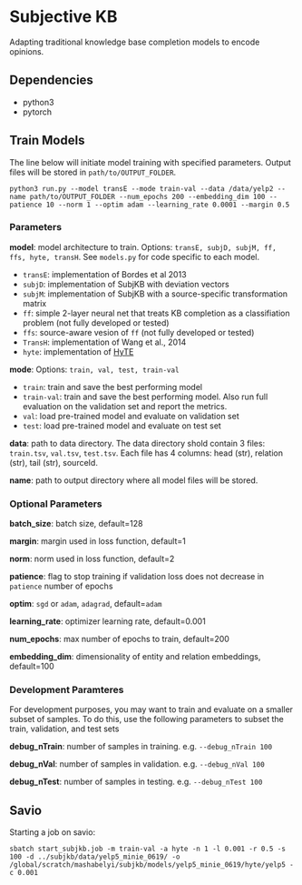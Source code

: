 # Subjective KB

Adapting traditional knowledge base completion models to encode opinions.

## Dependencies
- python3
- pytorch

## Train Models

The line below will initiate model training with specified parameters. Output files will be stored in `path/to/OUTPUT_FOLDER`.
```
python3 run.py --model transE --mode train-val --data /data/yelp2 --name path/to/OUTPUT_FOLDER --num_epochs 200 --embedding_dim 100 --patience 10 --norm 1 --optim adam --learning_rate 0.0001 --margin 0.5
```

### Parameters

**model**: model architecture to train. Options: `transE, subjD, subjM, ff, ffs, hyte, transH`. See `models.py` for code specific to each model.
- `transE`: implementation of Bordes et al 2013
- `subjD`: implementation of SubjKB with deviation vectors
- `subjM`: implementation of SubjKB with a source-specific transformation matrix
- `ff`:  simple 2-layer neural net that treats KB completion as a classifiation problem (not fully developed or tested)
- `ffs`: source-aware vesion of `ff` (not fully developed or tested)
- `TransH`: implementation of Wang et al., 2014
- `hyte`: implementation of [HyTE](https://www.aclweb.org/anthology/D18-1225.pdf)

**mode**: Options: `train, val, test, train-val`
- `train`: train and save the best performing model
- `train-val`: train and save the best performing model. Also run full evaluation on the validation set and report the metrics.
- `val`: load pre-trained model and evaluate on validation set
- `test`: load pre-trained model and evaluate on test set

**data**: path to data directory. The data directory shold contain 3 files:  `train.tsv`, `val.tsv`, `test.tsv`. Each file has 4 columns: head (str), relation (str), tail (str), sourceId.

**name**: path to output directory where all model files will be stored.

### Optional Parameters

**batch_size**: batch size, default=128

**margin**: margin used in loss function, default=1

**norm**: norm used in loss function, default=2

**patience**: flag to stop training if validation loss does not decrease in `patience` number of epochs

**optim**: `sgd` or `adam`, `adagrad`, default=`adam`

**learning_rate**: optimizer learning rate, default=0.001

**num_epochs**: max number of epochs to train, default=200

**embedding_dim**: dimensionality of entity and relation embeddings, default=100
 
### Development Paramteres
For development purposes, you may want to train and evaluate on a smaller subset of samples. To do this, use the following parameters to subset the train, validation, and test sets

**debug_nTrain**: number of samples in training. e.g. `--debug_nTrain 100`

**debug_nVal**: number of samples in validation. e.g. `--debug_nVal 100`

**debug_nTest**: number of samples in testing. e.g. `--debug_nTest 100`

## Savio

Starting a job on savio:
```
sbatch start_subjkb.job -m train-val -a hyte -n 1 -l 0.001 -r 0.5 -s 100 -d ../subjkb/data/yelp5_minie_0619/ -o /global/scratch/mashabelyi/subjkb/models/yelp5_minie_0619/hyte/yelp5 -c 0.001
```




